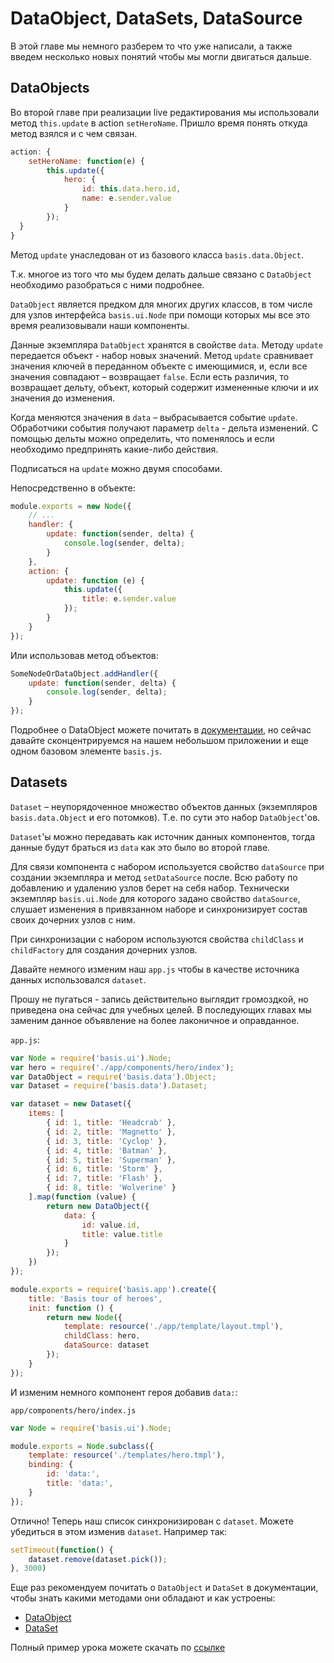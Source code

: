 # DataObject, DataSets, DataSource

В этой главе мы немного разберем то что уже написали, а также введем несколько новых понятий чтобы мы могли двигаться дальше.

## DataObjects

Во второй главе при реализации live редактирования мы использовали метод `this.update` в action `setHeroName`. Пришло время понять откуда метод взялся и с чем связан.

```js
action: {
    setHeroName: function(e) {
        this.update({
            hero: {
                id: this.data.hero.id,
                name: e.sender.value
            }
        });
  }
}
```

Метод `update` унаследован от из базового класса `basis.data.Object`.

Т.к. многое из того что мы будем делать дальше связано с `DataObject` необходимо разобраться с ними подробнее.

`DataObject` является предком для многих других классов, в том числе для узлов интерфейса `basis.ui.Node` при помощи которых мы все это время реализовывали наши компоненты.

Данные экземпляра `DataObject` хранятся в свойстве `data`. Методу `update` передается объект - набор новых значений. Метод `update` сравнивает значения ключей в переданном объекте с имеющимися, и, если все значения совпадают – возвращает `false`. Если есть различия, то возвращает дельту, объект, который содержит измененные ключи и их значения до изменения.

Когда меняются значения в `data` – выбрасывается событие `update`. Обработчики события получают параметр `delta` - дельта изменений. С помощью дельты можно определить, что поменялось и если необходимо предпринять какие-либо действия.

Подписаться на `update` можно двумя способами.

Непосредственно в объекте:
```js
module.exports = new Node({
    // ...
    handler: {
        update: function(sender, delta) {
            console.log(sender, delta);
        }
    },
    action: {
        update: function (e) {
            this.update({
                title: e.sender.value
            });
        }
    }
});
```

Или использовав метод объектов:

```js
SomeNodeOrDataObject.addHandler({
    update: function(sender, delta) {
        console.log(sender, delta);
    }
});
```

Подробнее о DataObject можете почитать в [документации](https://github.com/basisjs/articles/blob/master/ru-RU/basis.data.Object.md), но сейчас давайте сконцентрируемся на нашем небольшом приложении и еще одном базовом элементе `basis.js`.

## Datasets

`Dataset` – неупорядоченное множество объектов данных (экземпляров `basis.data.Object` и его потомков). Т.е. по сути это набор `DataObject`'ов.

`Dataset`'ы можно передавать как источник данных компонентов, тогда данные будут браться из `data` как это было во второй главе.

Для связи компонента с набором используется свойство `dataSource` при создании экземпляра и метод `setDataSource` после. Всю работу по добавлению и удалению узлов берет на себя набор. Технически экземпляр `basis.ui.Node` для которого задано свойство `dataSource`, слушает изменения в привязанном наборе и синхронизирует состав своих дочерних узлов с ним.

При синхронизации с набором используются свойства `childClass` и `childFactory` для создания дочерних узлов.

Давайте немного изменим наш `app.js` чтобы в качестве источника данных использовался `dataset`.

Прошу не пугаться - запись действительно выглядит громоздкой, но приведена она сейчас для учебных целей. В последующих главах мы заменим данное объявление на более лаконичное и оправданное.

`app.js`:
```js
var Node = require('basis.ui').Node;
var hero = require('./app/components/hero/index');
var DataObject = require('basis.data').Object;
var Dataset = require('basis.data').Dataset;

var dataset = new Dataset({
    items: [
        { id: 1, title: 'Headcrab' },
        { id: 2, title: 'Magnetto' },
        { id: 3, title: 'Cyclop' },
        { id: 4, title: 'Batman' },
        { id: 5, title: 'Superman' },
        { id: 6, title: 'Storm' },
        { id: 7, title: 'Flash' },
        { id: 8, title: 'Wolverine' }
    ].map(function (value) {
        return new DataObject({
            data: {
                id: value.id,
                title: value.title
            }
        });
    })
});

module.exports = require('basis.app').create({
    title: 'Basis tour of heroes',
    init: function () {
        return new Node({
            template: resource('./app/template/layout.tmpl'),
            childClass: hero,
            dataSource: dataset
        });
    }
});
```

И изменим немного компонент героя добавив `data:`:

`app/components/hero/index.js`
```js
var Node = require('basis.ui').Node;

module.exports = Node.subclass({
    template: resource('./templates/hero.tmpl'),
    binding: {
        id: 'data:',
        title: 'data:',
    }
});
```

Отлично! Теперь наш список синхронизирован с `dataset`. Можете убедиться в этом изменив `dataset`. Например так:

```js
setTimeout(function() {
    dataset.remove(dataset.pick());
}, 3000)
```

Еще раз рекомендуем почитать о `DataObject` и `DataSet` в документации, чтобы знать какими методами они обладают и как устроены:

* [DataObject](https://github.com/basisjs/articles/blob/master/ru-RU/basis.data.Object.md)
* [DataSet](https://github.com/basisjs/articles/blob/master/ru-RU/basis.data.datasets.md)

Полный пример урока можете скачать по [ссылке](https://github.com/prostoandrei/basis-tour-of-heroes/tree/part4)
